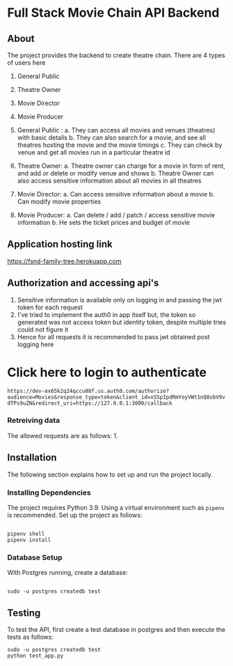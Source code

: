 # Full Stack Movie Chain API Backend

## About

The project provides the backend to create theatre chain. 
There are 4 types of users here
1. General Public
2. Theatre Owner
3. Movie Director
4. Movie Producer

1. General Public :
  a. They can access all movies and venues (theatres) with basic details
  b. They can also search for a movie, and see all theatres hosting the movie and the movie timings
  c. They can check by venue and get all movies run in a particular theatre id

2. Theatre Owner:
  a. Theatre owner can charge for a movie in form of rent, and add or delete or modify venue and shows
  b. Theatre Owner can also access sensitive information about all movies in all theatres

3. Movie Director:
  a. Can access sensitive information about a movie 
  b. Can modify movie properties

4. Movie Producer:
  a. Can delete / add / patch / access sensitive movie information
  b. He sets the ticket prices and budget of movie


## Application hosting link

https://fsnd-family-tree.herokuapp.com

## Authorization and accessing api's
1. Sensitive information is available only on logging in and passing the jwt token for each request
2. I've tried to implement the auth0 in app itself but, the token so generated was not access token but identity token, despite multiple tries could not figure it
3. Hence for all requests it is recommended to pass jwt obtained post logging here

# Click here to login to authenticate

`https://dev-ex65k2q24qccu08f.us.auth0.com/authorize?audience=Movies&response_type=token&client_id=xSSpIpdRmYoyVWt1nQ8vbV9vdTPs9uZN&redirect_uri=https://127.0.0.1:3000/callback`

### Retreiving data 

The allowed requests are as follows:
1.




## Installation

The following section explains how to set up and run the project locally.

### Installing Dependencies

The project requires Python 3.9. Using a virtual environment such as `pipenv` is recommended. Set up the project as follows:

```

pipenv shell
pipenv install

```

### Database Setup

With Postgres running, create a database:

```

sudo -u postgres createdb test

```

## Testing

To test the API, first create a test database in postgres and then execute the tests as follows:

```
sudo -u postgres createdb test
python test_app.py
```
